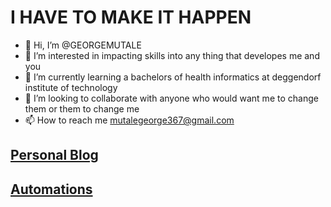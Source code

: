 # I HAVE TO MAKE IT HAPPEN
- 👋 Hi, I’m @GEORGEMUTALE
- 👀 I’m interested in impacting skills into any thing that developes me and you
- 🌱 I’m currently learning a bachelors of health informatics at deggendorf institute of technology
- 💞️ I’m looking to collaborate with anyone who would want me to change them or them to change me
- 📫 How to reach me mutalegeorge367@gmail.com

## [Personal Blog](Personal_content_blog.md)

## [Automations](AUTOMATION_problem_one_solved.md)
